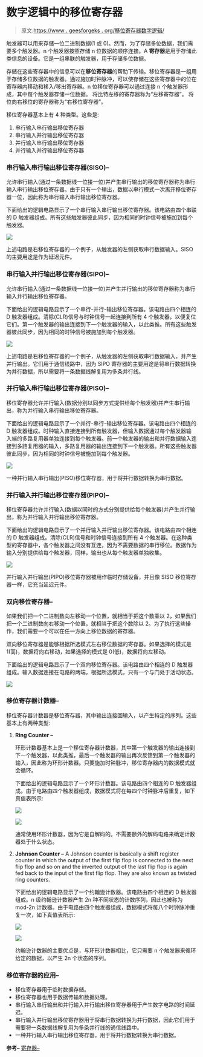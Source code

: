 # 数字逻辑中的移位寄存器

> 原文:[https://www . geesforgeks . org/移位寄存器数字逻辑/](https://www.geeksforgeeks.org/shift-registers-in-digital-logic/)

触发器可以用来存储一位二进制数据(1 或 0)。然而，为了存储多位数据，我们需要多个触发器。n 个触发器按照存储 n 位数据的顺序连接。A **寄存器**是用于存储此类信息的设备。它是一组串联的触发器，用于存储多位数据。

存储在这些寄存器中的信息可以在**移位寄存器**的帮助下传输。移位寄存器是一组用于存储多位数据的触发器。通过施加时钟脉冲，可以使存储在这些寄存器中的位在寄存器内移动和移入/移出寄存器。n 位移位寄存器可以通过连接 n 个触发器形成，其中每个触发器存储一位数据。
将比特左移的寄存器称为“左移寄存器”。
将位向右移位的寄存器称为“右移位寄存器”。

移位寄存器基本上有 4 种类型。这些是:

1.  串行输入串行输出移位寄存器
2.  串行输入并行输出移位寄存器
3.  并行输入串行输出移位寄存器
4.  并行输入并行输出移位寄存器

### 串行输入串行输出移位寄存器(SISO)–

允许串行输入(通过一条数据线一位接一位)并产生串行输出的移位寄存器称为串行输入串行输出移位寄存器。由于只有一个输出，数据以串行模式一次离开移位寄存器一位，因此称为串行输入串行输出移位寄存器。

下面给出的逻辑电路显示了一个串行输入串行输出移位寄存器。该电路由四个串联的 D 触发器组成。所有这些触发器彼此同步，因为相同的时钟信号被施加到每个触发器。

![](img/e629418f8777714cb095123c0c20183b.png)

上述电路是右移位寄存器的一个例子，从触发器的左侧获取串行数据输入。SISO 的主要用途是作为延迟元件。

### 串行输入并行输出移位寄存器(SIPO)–

允许串行输入(通过一条数据线一位接一位)并产生并行输出的移位寄存器称为串行输入并行输出移位寄存器。

下面给出的逻辑电路显示了一个串行-并行-输出移位寄存器。该电路由四个相连的 D 触发器组成。清除(CLR)信号与时钟信号一起连接到所有 4 个触发器，以便复位它们。第一个触发器的输出连接到下一个触发器的输入，以此类推。所有这些触发器彼此同步，因为相同的时钟信号被施加到每个触发器。

![](img/77b9201b28b54a52b10822a77d1421ed.png)

上述电路是右移位寄存器的一个例子，从触发器的左侧获取串行数据输入，并产生并行输出。它们用于通信线路中，因为 SIPO 寄存器的主要用途是将串行数据转换为并行数据，所以需要将一条数据线解复用为多条并行线。

### 并行输入串行输出移位寄存器(PISO)–

移位寄存器允许并行输入(数据分别以同步方式提供给每个触发器)并产生串行输出，称为并行输入串行输出移位寄存器。

下面给出的逻辑电路显示了一个并行-串行-输出移位寄存器。该电路由四个相连的 D 触发器组成。时钟输入直接连接到所有触发器，但输入数据通过每个触发器输入端的多路复用器单独连接到每个触发器。前一个触发器的输出和并行数据输入连接到多路复用器的输入，多路复用器的输出连接到下一个触发器。所有这些触发器彼此同步，因为相同的时钟信号被施加到每个触发器。

![](img/62189be857fac8748c22961d16c1fc26.png)

一种并行输入串行输出(PISO)移位寄存器，用于将并行数据转换为串行数据。

### 并行输入并行输出移位寄存器(PIPO)–

移位寄存器允许并行输入(数据以同时的方式分别提供给每个触发器)并产生并行输出，称为并行输入并行输出移位寄存器。

下面给出的逻辑电路显示了一个并行输入并行输出移位寄存器。该电路由四个相连的 D 触发器组成。清除(CLR)信号和时钟信号连接到所有 4 个触发器。在这种类型的寄存器中，各个触发器之间没有互连，因为不需要数据的串行移位。数据作为输入分别提供给每个触发器，同样，输出也从每个触发器单独收集。

![](img/bc6a596af8945b416fa7a9f466071ad3.png)

并行输入并行输出(PIPO)移位寄存器被用作临时存储设备，并且像 SISO 移位寄存器一样，它充当延迟元件。

### 双向移位寄存器–

如果我们把一个二进制数向左移动一个位置，就相当于把这个数乘以 2，如果我们把一个二进制数向右移动一个位置，就相当于把这个数除以 2。为了执行这些操作，我们需要一个可以在任一方向上移位数据的寄存器。

双向移位寄存器是能够根据所选模式左右移位数据的寄存器。如果选择的模式是 1(高)，数据将向右移动，如果选择的模式是 0(低)，数据将向左移动。

下面给出的逻辑电路显示了一个双向移位寄存器。该电路由四个相连的 D 触发器组成。输入数据连接在电路的两端，根据所选模式，只有一个与门处于活动状态。

![](img/14136cb7b78436f5fb0130d0cedd72df.png)

### 移位寄存器计数器–

移位寄存器计数器是移位寄存器，其中输出连接回输入，以产生特定的序列。这些基本上有两种类型:

1.  **Ring Counter –**

    环形计数器基本上是一个移位寄存器计数器，其中第一个触发器的输出连接到下一个触发器，以此类推，最后一个触发器的输出再次反馈到第一个触发器的输入，因此称为环形计数器。只要施加时钟脉冲，移位寄存器内的数据模式就会循环。

    下面给出的逻辑电路显示了一个环形计数器。该电路由四个相连的 D 触发器组成。由于电路由四个触发器组成，数据模式将在每四个时钟脉冲后重复，如下真值表所示:

    ![](img/f783bac31a8c03f7dd80d27e174dde94.png)

    ![](img/2cc2b006e9009a11bc388228246c6f8b.png)

    通常使用环形计数器，因为它是自解码的。不需要额外的解码电路来确定计数器处于什么状态。

2.  **Johnson Counter –**
    A Johnson counter is basically a shift register counter in which the output of the first flip flop is connected to the next flip flop and so on and the inverted output of the last flip flop is again fed back to the input of the first flip flop. They are also known as twisted ring counters.

    下面给出的逻辑电路显示了一个约翰逊计数器。该电路由四个相连的 D 触发器组成。n 级约翰逊计数器产生 2n 种不同状态的计数序列，因此也被称为 mod-2n 计数器。由于电路由四个触发器组成，数据模式将每八个时钟脉冲重复一次，如下真值表所示:

    ![](img/b9e62af82aad6408005527f56cc0637f.png)

    ![](img/04b10c55096f88a5fd9ff52058b21eff.png)

    约翰逊计数器的主要优点是，与环形计数器相比，它只需要 n 个触发器来循环给定的数据，以产生 2n 个状态的序列。

### 移位寄存器的应用–

*   移位寄存器用于临时数据存储。
*   移位寄存器也用于数据传输和数据处理。
*   串行输入串行输出和并行输入并行输出移位寄存器用于产生数字电路的时间延迟。
*   串行输入并行输出移位寄存器用于将串行数据转换为并行数据，因此它们用于需要将一条数据线解复用为多条并行线的通信线路中。
*   一种并行输入串行输出移位寄存器，用于将并行数据转换为串行数据。

**参考–**
[寄存器–](https://www.ee.usyd.edu.au/tutorials/digital_tutorial/part2/register01.html)